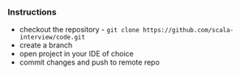 ### Instructions
* checkout the repository - `git clone https://github.com/scala-interview/code.git`
* create a branch
* open project in your IDE of choice
* commit changes and push to remote repo
